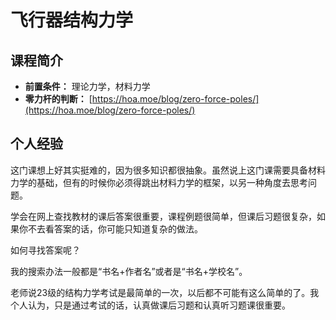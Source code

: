 # 飞行器结构力学
## 课程简介
- **前置条件：** 理论力学，材料力学
- **零力杆的判断：** [https://hoa.moe/blog/zero-force-poles/](https://hoa.moe/blog/zero-force-poles/)
## 个人经验
这门课想上好其实挺难的，因为很多知识都很抽象。虽然说上这门课需要具备材料力学的基础，但有的时候你必须得跳出材料力学的框架，以另一种角度去思考问题。

学会在网上查找教材的课后答案很重要，课程例题很简单，但课后习题很复杂，如果你不去看答案的话，你可能只知道复杂的做法。

如何寻找答案呢？

我的搜索办法一般都是“书名+作者名”或者是“书名+学校名”。

老师说23级的结构力学考试是最简单的一次，以后都不可能有这么简单的了。我个人认为，只是通过考试的话，认真做课后习题和认真听习题课很重要。